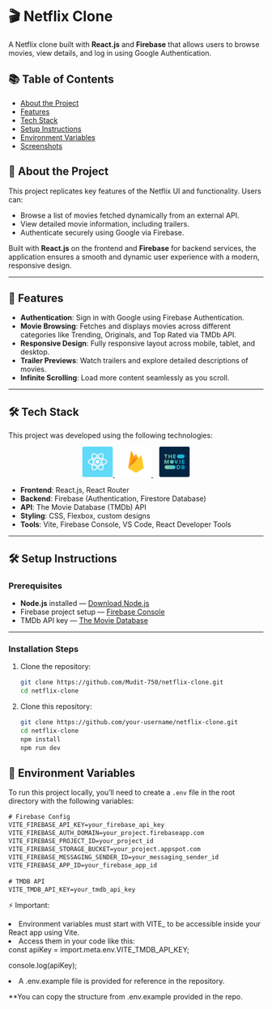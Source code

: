 # 🎬 Netflix Clone

A Netflix clone built with **React.js** and **Firebase** that allows users to browse movies, view details, and log in using Google Authentication.

## 📚 Table of Contents
- [About the Project](#about-the-project)
- [Features](#features)
- [Tech Stack](#tech-stack)
- [Setup Instructions](#setup-instructions)
- [Environment Variables](#environment-variables)
- [Screenshots](#screenshots)


## 📖 About the Project

This project replicates key features of the Netflix UI and functionality. Users can:
- Browse a list of movies fetched dynamically from an external API.
- View detailed movie information, including trailers.
- Authenticate securely using Google via Firebase.

Built with **React.js** on the frontend and **Firebase** for backend services, the application ensures a smooth and dynamic user experience with a modern, responsive design.

---

## 🚀 Features

- **Authentication**: Sign in with Google using Firebase Authentication.
- **Movie Browsing**: Fetches and displays movies across different categories like Trending, Originals, and Top Rated via TMDb API.
- **Responsive Design**: Fully responsive layout across mobile, tablet, and desktop.
- **Trailer Previews**: Watch trailers and explore detailed descriptions of movies.
- **Infinite Scrolling**: Load more content seamlessly as you scroll.

---

## 🛠 Tech Stack
This project was developed using the following technologies:

<p align="center">
  <a href="https://react.dev/" target="_blank">
    <img src="https://github.com/Mudit-750/netflix-clone/blob/main/docs/react_icon.png" alt="React JS" width="60">
  </a>
  &nbsp;&nbsp;
  <a href="https://firebase.google.com/" target="_blank">
    <img src="https://github.com/Mudit-750/netflix-clone/blob/main/docs/firebase_icon.png" alt="Firebase" width="60">
  </a>
  &nbsp;&nbsp;
  <a href="https://www.themoviedb.org/" target="_blank">
    <img src="https://github.com/Mudit-750/netflix-clone/blob/main/docs/tmdb_icon.png" alt="TMDb" width="60">
  </a>
</p>

- **Frontend**: React.js, React Router
- **Backend**: Firebase (Authentication, Firestore Database)
- **API**: The Movie Database (TMDb) API
- **Styling**: CSS, Flexbox, custom designs
- **Tools**: Vite, Firebase Console, VS Code, React Developer Tools

---

## 🛠️ Setup Instructions

### Prerequisites
- **Node.js** installed — [Download Node.js](https://nodejs.org/)
- Firebase project setup — [Firebase Console](https://console.firebase.google.com/)
- TMDb API key — [The Movie Database](https://www.themoviedb.org/)

---

### Installation Steps

1. Clone the repository:
   ```bash
   git clone https://github.com/Mudit-750/netflix-clone.git
   cd netflix-clone


1. Clone this repository:
   ```bash
   git clone https://github.com/your-username/netflix-clone.git
   cd netflix-clone
   npm install
   npm run dev

## 🔐 Environment Variables

To run this project locally, you’ll need to create a `.env` file in the root directory with the following variables:

```env
# Firebase Config
VITE_FIREBASE_API_KEY=your_firebase_api_key
VITE_FIREBASE_AUTH_DOMAIN=your_project.firebaseapp.com
VITE_FIREBASE_PROJECT_ID=your_project_id
VITE_FIREBASE_STORAGE_BUCKET=your_project.appspot.com
VITE_FIREBASE_MESSAGING_SENDER_ID=your_messaging_sender_id
VITE_FIREBASE_APP_ID=your_firebase_app_id

# TMDB API
VITE_TMDB_API_KEY=your_tmdb_api_key
```
⚡ Important:

<li>Environment variables must start with VITE_ to be accessible inside your React app using Vite.</li>
<li>Access them in your code like this:</li>
const apiKey = import.meta.env.VITE_TMDB_API_KEY;

console.log(apiKey);

<li>A .env.example file is provided for reference in the repository.</li>

**You can copy the structure from .env.example provided in the repo.

